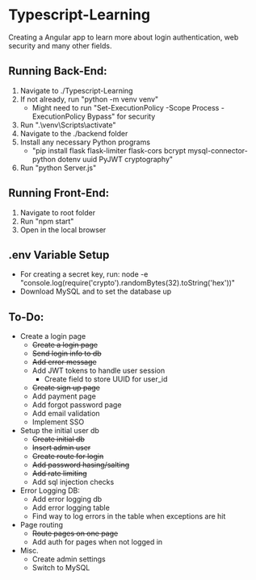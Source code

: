 # Typescript-Learning

Creating a Angular app to learn more about login authentication, web security and many other fields.

## Running Back-End:
1) Navigate to ./Typescript-Learning
2) If not already, run "python -m venv venv"
    - Might need to run "Set-ExecutionPolicy -Scope Process -ExecutionPolicy Bypass" for security
3) Run ".\venv\Scripts\activate"
4) Navigate to the ./backend folder
5) Install any necessary Python programs
    - "pip install flask flask-limiter flask-cors bcrypt mysql-connector-python dotenv uuid PyJWT cryptography"
6) Run "python Server.js"

## Running Front-End:
1) Navigate to root folder
2) Run "npm start"
3) Open in the local browser

## .env Variable Setup
* For creating a secret key, run: node -e "console.log(require('crypto').randomBytes(32).toString('hex'))"
* Download MySQL and to set the database up

## To-Do:
* Create a login page
    * <s>Create a login page</s>
    * <s>Send login info to db</s>
    * <s>Add error message</s>
    * Add JWT tokens to handle user session
        * Create field to store UUID for user_id
    * <s>Create sign up page</s>
    * Add payment page
    * Add forgot password page
    *  Add email validation
    * Implement SSO
* Setup the initial user db
    * <s>Create initial db</s>
    * <s>Insert admin user</s>
    * <s>Create route for login</s>
    * <s>Add password hasing/salting</s>
    * <s>Add rate limiting</s>
    * Add sql injection checks
* Error Logging DB:
    * Add error logging db
    * Add error logging table
    * Find way to log errors in the table when exceptions are hit
* Page routing
    * <s>Route pages on one page</s>
    * Add auth for pages when not logged in
* Misc. 
    * Create admin settings
    * Switch to MySQL